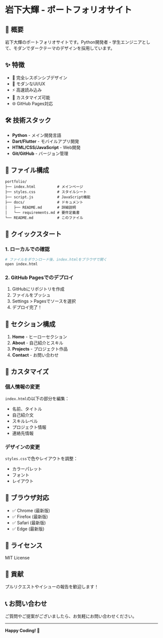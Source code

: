 # 岩下大輝 - ポートフォリオサイト

## 🚀 概要
岩下大輝のポートフォリオサイトです。Python開発者・学生エンジニアとして、モダンでダークテーマのデザインを採用しています。

## ✨ 特徴
- 📱 完全レスポンシブデザイン
- 🎨 モダンなUI/UX
- ⚡ 高速読み込み
- 🔧 カスタマイズ可能
- 🌐 GitHub Pages対応

## 🛠️ 技術スタック
- **Python** - メイン開発言語
- **Dart/Flutter** - モバイルアプリ開発
- **HTML/CSS/JavaScript** - Web開発
- **Git/GitHub** - バージョン管理

## 📁 ファイル構成
```
portfolio/
├── index.html          # メインページ
├── styles.css          # スタイルシート
├── script.js           # JavaScript機能
├── docs/               # ドキュメント
│   ├── README.md       # 詳細説明
│   └── requirements.md # 要件定義書
└── README.md           # このファイル
```

## 🚀 クイックスタート

### 1. ローカルでの確認
```bash
# ファイルをダウンロード後、index.htmlをブラウザで開く
open index.html
```

### 2. GitHub Pagesでのデプロイ
1. GitHubにリポジトリを作成
2. ファイルをプッシュ
3. Settings > Pagesでソースを選択
4. デプロイ完了！

## 🎯 セクション構成
1. **Home** - ヒーローセクション
2. **About** - 自己紹介とスキル
3. **Projects** - プロジェクト作品
4. **Contact** - お問い合わせ

## 🔧 カスタマイズ

### 個人情報の変更
`index.html`の以下の部分を編集：
- 名前、タイトル
- 自己紹介文
- スキルレベル
- プロジェクト情報
- 連絡先情報

### デザインの変更
`styles.css`で色やレイアウトを調整：
- カラーパレット
- フォント
- レイアウト

## 📱 ブラウザ対応
- ✅ Chrome (最新版)
- ✅ Firefox (最新版)
- ✅ Safari (最新版)
- ✅ Edge (最新版)

## 📄 ライセンス
MIT License

## 🤝 貢献
プルリクエストやイシューの報告を歓迎します！

## 📞 お問い合わせ
ご質問やご提案がございましたら、お気軽にお問い合わせください。

---

**Happy Coding! 🎉**

